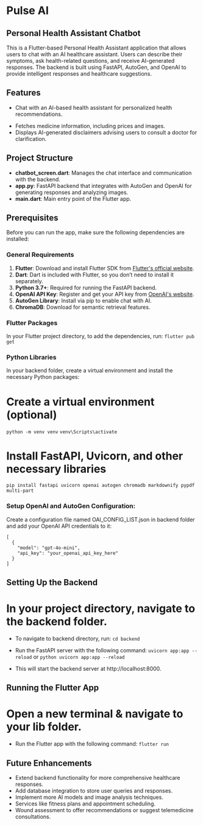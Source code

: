 # Pulse AI
## Personal Health Assistant Chatbot

This is a Flutter-based Personal Health Assistant application that allows users to chat with an AI healthcare assistant. Users can describe their symptoms, ask health-related questions, and receive AI-generated responses.  The backend is built using FastAPI, AutoGen, and OpenAI to provide intelligent responses and healthcare suggestions.
<!-- Additionally, users can upload images along with their text input to get more detailed recommendations. -->

## Features

- Chat with an AI-based health assistant for personalized health recommendations.
<!-- - Support for text input and image upload to enhance recommendations. -->
- Fetches medicine information, including prices and images.
- Displays AI-generated disclaimers advising users to consult a doctor for clarification.

## Project Structure

- **chatbot_screen.dart**: Manages the chat interface and communication with the backend.
- **app.py**: FastAPI backend that integrates with AutoGen and OpenAI for generating responses and analyzing images.
- **main.dart**: Main entry point of the Flutter app.
<!-- - **MedicalProductsScreen**: Shows a list of medical products for user convenience.  -->

## Prerequisites

Before you can run the app, make sure the following dependencies are installed:

### General Requirements

1. **Flutter**: Download and install Flutter SDK from [Flutter's official website](https://flutter.dev/docs/get-started/install).
2. **Dart**: Dart is included with Flutter, so you don’t need to install it separately.
3. **Python 3.7+**: Required for running the FastAPI backend.
4. **OpenAI API Key**: Register and get your API key from [OpenAI's website](https://platform.openai.com/signup/).
5. **AutoGen Library**: Install via pip to enable chat with AI.
6. **ChromaDB**: Download for semantic retrieval features.

### Flutter Packages
In your Flutter project directory, to add the dependencies, run:
`flutter pub get`

### Python Libraries
In your backend folder, create a virtual environment and install the necessary Python packages:

# Create a virtual environment (optional)
`python -m venv venv`
`venv\Scripts\activate`

# Install FastAPI, Uvicorn, and other necessary libraries
`pip install fastapi uvicorn openai autogen chromadb markdownify pypdf multi-part`

### Setup OpenAI and AutoGen Configuration: 
Create a configuration file named OAI_CONFIG_LIST.json in backend folder and add your OpenAI API credentials to it:

```
[
  {
    "model": "gpt-4o-mini",
    "api_key": "your_openai_api_key_here"
  }
]
```


## Setting Up the Backend

# In your project directory, navigate to the backend folder.
- To navigate to backend directory, run:
`cd backend`

- Run the FastAPI server with the following command:
`uvicorn app:app --reload`
or 
`python uvicorn app:app --reload`

- This will start the backend server at http://localhost:8000.


## Running the Flutter App
# Open a new terminal & navigate to your lib folder.

- Run the Flutter app with the following command:
`flutter run`


## Future Enhancements 
- Extend backend functionality for more comprehensive healthcare responses.
- Add database integration to store user queries and responses.
- Implement more AI models and image analysis techniques.
- Services like fitness plans and appointment scheduling.
- Wound assessment to offer recommendations or suggest telemedicine consultations. 
